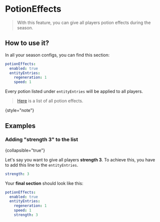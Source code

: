 # PotionEffects

> With this feature, you can give all players potion effects during the season.

## How to use it?

In all your season configs, you can find this section:

```yaml
potionEffects:
  enabled: true
  entityEntries:
    regeneration: 1
    speed: 1
```

Every potion listed under `entityEntries` will be applied to all players.

> [Here](https://jd.papermc.io/paper/1.20.6/org/bukkit/potion/PotionEffectType.html#field-summary) is a list of all potion effects.

{style="note"}

## Examples

### Adding "strength 3" to the list
{collapsible="true"}

Let's say you want to give all players **strength 3**.
To achieve this, you have to add this line to the `entityEntries`.
```yaml
strength: 3
```

Your **final section** should look like this:

```yaml
potionEffects:
  enabled: true
  entityEntries:
    regeneration: 1
    speed: 1
    strength: 3
```